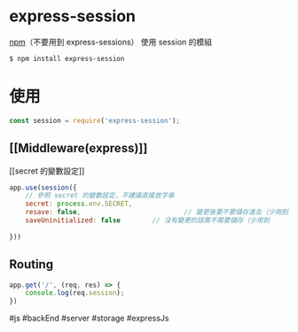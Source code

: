 # express-session
[npm](https://www.npmjs.com/package/express-session)（不要用到 express-sessions）
使用 session 的模組

```
$ npm install express-session
```

# 使用
```js
const session = require('express-session');
```

## [[Middleware(express)]]
[[secret 的變數設定]]
```js
app.use(session({
	// 參照 secret 的變數設定，不建議直接放字串
	secret: process.env.SECRET,
	resave: false,							// 變更後要不要儲存進去（少用到）
	saveUninitialized: false		// 沒有變更的話需不需要儲存（少用到
	
}))
```

## Routing
```js
app.get('/', (req, res) => {
	console.log(req.session);
})
```

#js #backEnd #server #storage #expressJs